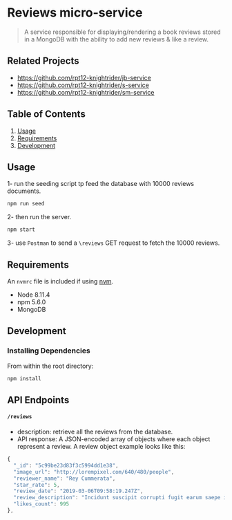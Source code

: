 # Reviews micro-service

> A service responsible for displaying/rendering a book reviews stored in a MongoDB with the ability to add new reviews & like a review.

## Related Projects

  - https://github.com/rpt12-knightrider/jb-service
  - https://github.com/rpt12-knightrider/s-service
  - https://github.com/rpt12-knightrider/sm-service

## Table of Contents

1. [Usage](#Usage)
1. [Requirements](#requirements)
1. [Development](#development)

## Usage
1- run the seeding script tp feed the database with 10000 reviews documents.
```sh
npm run seed
```
2- then run the server.
```sh
npm start
```
3- use `Postman` to send a `\reviews` GET request to fetch the 10000 reviews.

## Requirements

An `nvmrc` file is included if using [nvm](https://github.com/creationix/nvm).

- Node 8.11.4
- npm 5.6.0
- MongoDB

## Development

### Installing Dependencies

From within the root directory:

```sh
npm install
```

## API Endpoints

#### `/reviews`
* description: retrieve all the reviews from the database.
* API response:
A JSON-encoded array of objects where each object represent a review. A review object example looks like this:
```js
{
  "_id": "5c99be23d83f3c5994dd1e38",
  "image_url": "http://lorempixel.com/640/480/people",
  "reviewer_name": "Rey Cummerata",
  "star_rate": 5,
  "review_date": "2019-03-06T09:58:19.247Z",
  "review_description": "Incidunt suscipit corrupti fugit earum saepe ipsum et veritatis earum. Eius voluptatem sint perspiciatis accusamus porro deleniti aut et debitis. Iste vitae ut voluptatum dicta consequatur exercitationem dolore sed. Veritatis est et. Illo iure voluptatem voluptatem aperiam possimus. Consequatur fugiat sapiente nostrum aut quisquam magni quaerat non in.\n \rConsectetur qui adipisci. Totam qui voluptas. Aperiam minima est earum quae est labore sit.\n \rOmnis esse hic iure. Vitae qui qui amet sed asperiores repellat porro quidem soluta. Quo officia voluptatem mollitia aspernatur possimus quia. Dolore porro fugiat.",
  "likes_count": 995
},
```


